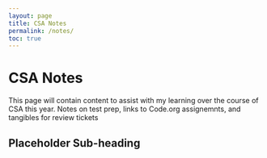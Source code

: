 ```yaml
---
layout: page
title: CSA Notes
permalink: /notes/
toc: true
---
```


# CSA Notes
This page will contain content to assist with my learning over the course of CSA this year. Notes on test prep, links to Code.org assignemnts, and tangibles for review tickets

## Placeholder Sub-heading


